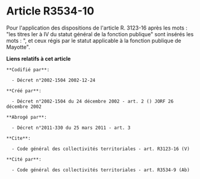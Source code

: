 # Article R3534-10

Pour l'application des dispositions de l'article R. 3123-16 après les mots : "les titres Ier à IV du statut général de la
fonction publique" sont insérés les mots : ", et ceux régis par le statut applicable à la fonction publique de Mayotte".

**Liens relatifs à cet article**

	**Codifié par**:

	  - Décret n°2002-1504 2002-12-24

	**Créé par**:

	  - Décret n°2002-1504 du 24 décembre 2002 - art. 2 () JORF 26 décembre 2002

	**Abrogé par**:

	  - Décret n°2011-330 du 25 mars 2011 - art. 3

	**Cite**:

	  - Code général des collectivités territoriales - art. R3123-16 (V)

	**Cité par**:

	  - Code général des collectivités territoriales - art. R3534-9 (Ab)
